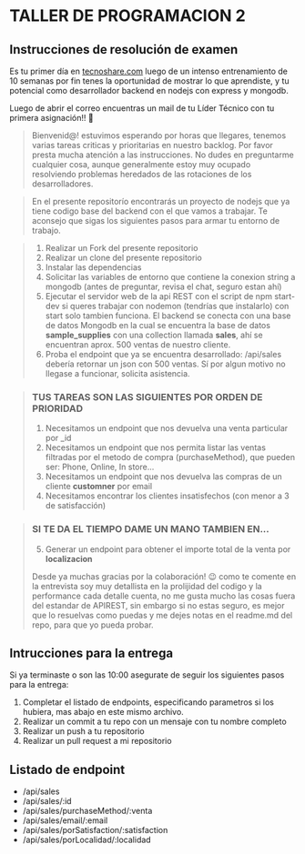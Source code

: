 # TALLER DE PROGRAMACION 2
## Instrucciones de resolución de examen

Es tu primer día en [tecnoshare.com](http://tecnoshare.com) luego de un intenso entrenamiento de 10 semanas por fin tenes la oportunidad de mostrar lo que aprendiste, y tu potencial como desarrollador backend en nodejs con express y mongodb.

Luego de abrir el correo encuentras un mail de tu Líder Técnico con tu primera asignación!! 💪

> Bienvenid@! estuvimos esperando por horas que llegares, tenemos varias tareas criticas y prioritarias en nuestro backlog. Por favor presta mucha atención a las instrucciones. No dudes en preguntarme cualquier cosa, aunque generalmente estoy muy ocupado resolviendo problemas heredados de las rotaciones de los desarrolladores.

> En el presente repositorío encontrarás un proyecto de nodejs que ya tiene codigo base del backend con el que vamos a trabajar. Te aconsejo que sigas los siguientes pasos para armar tu entorno de trabajo. 

> 1. Realizar un Fork del presente repositorio
> 2. Realizar un clone del presente repositorio
> 3. Instalar las dependencias
> 4. Solicitar las variables de entorno que contiene la conexion string a mongodb (antes de preguntar, revisa el chat, seguro estan ahí)
> 5. Ejecutar el servidor web de la api REST con el script de npm start-dev si queres trabajar con nodemon (tendrías que instalarlo) con start solo tambien funciona. 
> El backend se conecta con una base de datos Mongodb en la cual se encuentra la base de datos **sample_supplies** con una collection llamada **sales**, ahí se encuentran aprox. 500 ventas de nuestro cliente.
> 6. Proba el endpoint que ya se encuentra desarrollado: /api/sales debería retornar un json con 500 ventas. Sí por algun motivo no llegase a funcionar, solicita asistencia. 

> ### TUS TAREAS SON LAS SIGUIENTES POR ORDEN DE PRIORIDAD
> 1. Necesitamos un endpoint que nos devuelva una venta particular por _id
> 2. Necesitamos un endpoint que nos permita listar las ventas filtradas por el metodo de compra (purchaseMethod), que pueden ser: Phone, Online, In store... 
> 3. Necesitamos un endpoint que nos devuelva las compras de un cliente **customner** por email
> 4. Necesitamos encontrar los clientes insatisfechos (con menor a 3 de satisfacción)

> ### SI TE DA EL TIEMPO DAME UN MANO TAMBIEN EN...
> 5. Generar un endpoint para obtener el importe total de la venta por **localizacion**
>
> Desde ya muchas gracias por la colaboración! 😉 como te comente en la entrevista soy muy detallista en la prolijidad del codigo y la performance cada detalle cuenta, no me gusta mucho las cosas fuera del estandar de APIREST, sin embargo si no estas seguro, es mejor que lo resuelvas como puedas y me dejes notas en el readme.md del repo, para que yo pueda probar.

## Intrucciones para la entrega
Si ya terminaste o son las 10:00 asegurate de seguir los siguientes pasos para la entrega:

1. Completar el listado de endpoints, especificando parametros si los hubiera, mas abajo en este mismo archivo.
2. Realizar un commit a tu repo con un mensaje con tu nombre completo
2. Realizar un push a tu repositorio
3. Realizar un pull request a mi repositorio




## Listado de endpoint
- /api/sales
- /api/sales/:id
- /api/sales/purchaseMethod/:venta
- /api/sales/email/:email
- /api/sales/porSatisfaction/:satisfaction
- /api/sales/porLocalidad/:localidad




